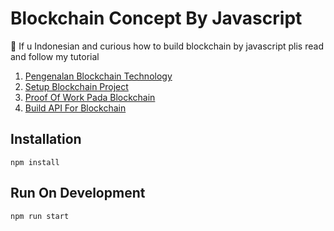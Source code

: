 # Blockchain Concept By Javascript

🍄 If u Indonesian and curious how to build blockchain by javascript plis read and follow my tutorial

1. [Pengenalan Blockchain Technology](https://medium.com/script-of-blockchain/pengenalan-blockchain-technology-2beab877efb0)
2. [Setup Blockchain Project](https://medium.com/script-of-blockchain/setup-blockchain-project-6910b1868be7)
3. [Proof Of Work Pada Blockchain ](https://medium.com/script-of-blockchain/proof-of-work-pada-blockchain-88455813777f)
4. [Build API For Blockchain](https://medium.com/script-of-blockchain/build-api-for-blockchain-1b27ddbec3ec)

## Installation
```
npm install
```

## Run On Development
```
npm run start
```

